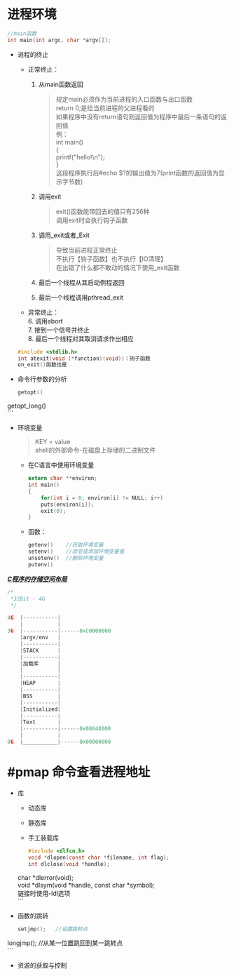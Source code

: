 # 进程环境  

```C
//main函数  
int main(int argc, char *argv[]);  
```

- 进程的终止  
	- 正常终止：  
		1. 从main函数返回  
			>规定main必须作为当前进程的入口函数与出口函数  
			return 0;是给当前进程的父进程看的  
			如果程序中没有return语句则返回值为程序中最后一条语句的返回值  
			例：  
				int main()  
				{  
					printf("hello!\n");  
				}  
			这段程序执行后#echo $?的输出值为7(print函数的返回值为显示字节数)  

		2. 调用exit  
			>exit()函数能带回去的值只有256种  
			调用exit时会执行钩子函数  

		3. 调用_exit或者_Exit  
			>导致当前进程正常终止  
			不执行【钩子函数】也不执行【IO清理】  
			在出错了什么都不敢动的情况下使用_exit函数  

		4. 最后一个线程从其启动例程返回  
		5. 最后一个线程调用pthread_exit  

	- 异常终止：  
		6.	调用abort  
		7.	接到一个信号并终止  
		8.	最后一个线程对其取消请求作出相应  

	```C
	#include <stdlib.h>  
	int atexit(void (*function)(void))：钩子函数  
	on_exit()函数也是  
	```


- 命令行参数的分析  
	```C
	getopt()  
getopt_long()  
	```
	
- 环境变量  
	> KEY = value  
	> shell的外部命令-在磁盘上存储的二进制文件  
	
	+ 在C语言中使用环境变量
	
	  ```C
	  extern char **environ;  
	  int main()  
	  {  
	      for(int i = 0; environ[i] != NULL; i++)  
          puts(environ[i]);  
	      exit(0);  
	  }  
	  ```
	
	- 函数：  
		```C
		getenv()	//获取环境变量
		setenv()	//改变或添加环境变量值
		unsetenv()	//删除环境变量
		putenv()
		```

<u>***C程序的存储空间布局***</u>  

```C
/*
 *32Bit - 4G
 */

4G	|-----------|
	|           |
3G	|-----------|------0xC0000000
	|argv/env   |
	|-----------|
	|STACK      |
	|-----------|
	|加载库      |
	|           |
	|-----------|
	|HEAP       |
	|-----------|
	|BSS        |
	|-----------|
	|Initialized|
	|-----------|
	|Text       |
	|-----------|------0x08048000
	|           |
0G	|___________|------0x00000000
```

# #pmap 命令查看进程地址  

- 库  
	- 动态库  
	
	- 静态库  
	
	- 手工装载库  
		```C
		#include <dlfcn.h>  
		void *dlopen(const char *filename, int flag);  
		int dlclose(void *handle);  
	char *dlerror(void);  
		void *dlsym(void *handle, const char *symbol);  
		链接时使用-ldl选项  
		```
	
- 函数的跳转  
	```C
	setjmp();	//设置跳转点  
longjmp();	//从某一位置跳回到某一跳转点  
	```
	
- 资源的获取与控制  